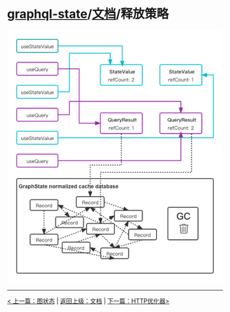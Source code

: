 # [graphql-state](https://github.com/babyfish-ct/graphql-state)/[文档](./README_zh_CN.md)/释放策略

![image](./release-policy.png "数据结构")

-----------
[< 上一篇：图状态](./graph-state/README_zh_CN.md) | [返回上级：文档](./README_zh_CN.md) | [下一篇：HTTP优化器>](./http-optimization/README_zh_CN.md)
```
